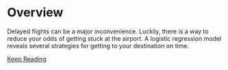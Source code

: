 # Overview
Delayed flights can be a major inconvenience. Luckily, there is a way to reduce your odds of getting stuck at the airport. A logistic regression model reveals several strategies for getting to your destination on time.

[Keep Reading](http://j3data.com/2017/07/predicting-delayed-flights/)
